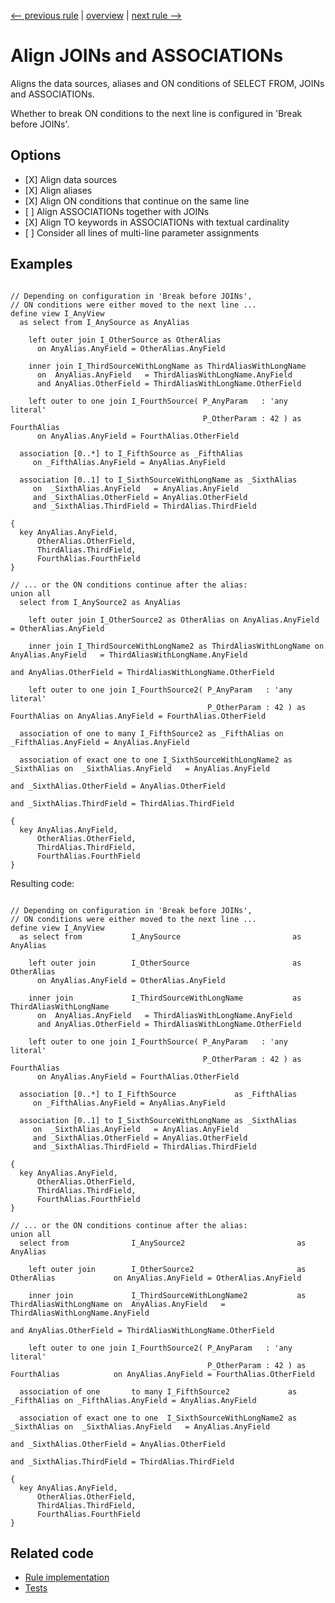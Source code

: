 [<-- previous rule](DdlAlignFieldListsRule.md) | [overview](../rules.md) | [next rule -->](DdlAlignSelectListRule.md)

# Align JOINs and ASSOCIATIONs

Aligns the data sources, aliases and ON conditions of SELECT FROM, JOINs and ASSOCIATIONs.

Whether to break ON conditions to the next line is configured in 'Break before JOINs'.

## Options

* \[X\] Align data sources
* \[X\] Align aliases
* \[X\] Align ON conditions that continue on the same line
* \[ \] Align ASSOCIATIONs together with JOINs
* \[X\] Align TO keywords in ASSOCIATIONs with textual cardinality
* \[ \] Consider all lines of multi-line parameter assignments

## Examples


```ASDDLS

// Depending on configuration in 'Break before JOINs',
// ON conditions were either moved to the next line ...
define view I_AnyView
  as select from I_AnySource as AnyAlias

    left outer join I_OtherSource as OtherAlias
      on AnyAlias.AnyField = OtherAlias.AnyField

    inner join I_ThirdSourceWithLongName as ThirdAliasWithLongName
      on  AnyAlias.AnyField   = ThirdAliasWithLongName.AnyField
      and AnyAlias.OtherField = ThirdAliasWithLongName.OtherField

    left outer to one join I_FourthSource( P_AnyParam   : 'any literal'
                                           P_OtherParam : 42 ) as FourthAlias
      on AnyAlias.AnyField = FourthAlias.OtherField

  association [0..*] to I_FifthSource as _FifthAlias
     on _FifthAlias.AnyField = AnyAlias.AnyField

  association [0..1] to I_SixthSourceWithLongName as _SixthAlias
     on  _SixthAlias.AnyField   = AnyAlias.AnyField
     and _SixthAlias.OtherField = AnyAlias.OtherField
     and _SixthAlias.ThirdField = ThirdAlias.ThirdField

{
  key AnyAlias.AnyField,
      OtherAlias.OtherField,
      ThirdAlias.ThirdField,
      FourthAlias.FourthField
}

// ... or the ON conditions continue after the alias:
union all
  select from I_AnySource2 as AnyAlias

    left outer join I_OtherSource2 as OtherAlias on AnyAlias.AnyField = OtherAlias.AnyField

    inner join I_ThirdSourceWithLongName2 as ThirdAliasWithLongName on  AnyAlias.AnyField   = ThirdAliasWithLongName.AnyField
                                                                    and AnyAlias.OtherField = ThirdAliasWithLongName.OtherField

    left outer to one join I_FourthSource2( P_AnyParam   : 'any literal'
                                            P_OtherParam : 42 ) as FourthAlias on AnyAlias.AnyField = FourthAlias.OtherField

  association of one to many I_FifthSource2 as _FifthAlias on _FifthAlias.AnyField = AnyAlias.AnyField

  association of exact one to one I_SixthSourceWithLongName2 as _SixthAlias on  _SixthAlias.AnyField   = AnyAlias.AnyField
                                                                            and _SixthAlias.OtherField = AnyAlias.OtherField
                                                                            and _SixthAlias.ThirdField = ThirdAlias.ThirdField

{
  key AnyAlias.AnyField,
      OtherAlias.OtherField,
      ThirdAlias.ThirdField,
      FourthAlias.FourthField
}
```

Resulting code:

```ASDDLS

// Depending on configuration in 'Break before JOINs',
// ON conditions were either moved to the next line ...
define view I_AnyView
  as select from           I_AnySource                         as AnyAlias

    left outer join        I_OtherSource                       as OtherAlias
      on AnyAlias.AnyField = OtherAlias.AnyField

    inner join             I_ThirdSourceWithLongName           as ThirdAliasWithLongName
      on  AnyAlias.AnyField   = ThirdAliasWithLongName.AnyField
      and AnyAlias.OtherField = ThirdAliasWithLongName.OtherField

    left outer to one join I_FourthSource( P_AnyParam   : 'any literal'
                                           P_OtherParam : 42 ) as FourthAlias
      on AnyAlias.AnyField = FourthAlias.OtherField

  association [0..*] to I_FifthSource             as _FifthAlias
     on _FifthAlias.AnyField = AnyAlias.AnyField

  association [0..1] to I_SixthSourceWithLongName as _SixthAlias
     on  _SixthAlias.AnyField   = AnyAlias.AnyField
     and _SixthAlias.OtherField = AnyAlias.OtherField
     and _SixthAlias.ThirdField = ThirdAlias.ThirdField

{
  key AnyAlias.AnyField,
      OtherAlias.OtherField,
      ThirdAlias.ThirdField,
      FourthAlias.FourthField
}

// ... or the ON conditions continue after the alias:
union all
  select from              I_AnySource2                         as AnyAlias

    left outer join        I_OtherSource2                       as OtherAlias             on AnyAlias.AnyField = OtherAlias.AnyField

    inner join             I_ThirdSourceWithLongName2           as ThirdAliasWithLongName on  AnyAlias.AnyField   = ThirdAliasWithLongName.AnyField
                                                                                          and AnyAlias.OtherField = ThirdAliasWithLongName.OtherField

    left outer to one join I_FourthSource2( P_AnyParam   : 'any literal'
                                            P_OtherParam : 42 ) as FourthAlias            on AnyAlias.AnyField = FourthAlias.OtherField

  association of one       to many I_FifthSource2             as _FifthAlias on _FifthAlias.AnyField = AnyAlias.AnyField

  association of exact one to one  I_SixthSourceWithLongName2 as _SixthAlias on  _SixthAlias.AnyField   = AnyAlias.AnyField
                                                                             and _SixthAlias.OtherField = AnyAlias.OtherField
                                                                             and _SixthAlias.ThirdField = ThirdAlias.ThirdField

{
  key AnyAlias.AnyField,
      OtherAlias.OtherField,
      ThirdAlias.ThirdField,
      FourthAlias.FourthField
}
```

## Related code

* [Rule implementation](../../com.sap.adt.abapcleaner/src/com/sap/adt/abapcleaner/rules/ddl/alignment/DdlAlignDataSourcesRule.java)
* [Tests](../../test/com.sap.adt.abapcleaner.test/src/com/sap/adt/abapcleaner/rules/ddl/alignment/DdlAlignDataSourcesTest.java)

